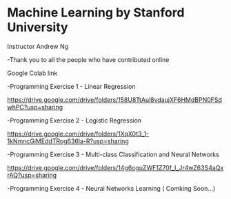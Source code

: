 # Machine Learning by Stanford University
Instructor Andrew Ng

-Thank you to all the people who have contributed online

Google Colab link

-Programming Exercise 1 - Linear Regression

https://drive.google.com/drive/folders/158U8TtAul8vdaujXF6HMdBPN0FSdwhPC?usp=sharing

-Programming Exercise 2 - Logistic Regression

https://drive.google.com/drive/folders/1XqX0t3_1-1kNmncGiMEddTRog636la-R?usp=sharing

-Programming Exercise 3 - Multi-class Classification and Neural Networks

https://drive.google.com/drive/folders/14g6oguZWF1Z70f_I_Jr4wZ63S4aQxrAQ?usp=sharing

-Programming Exercise 4 - Neural Networks Learning ( Comking Soon...)
